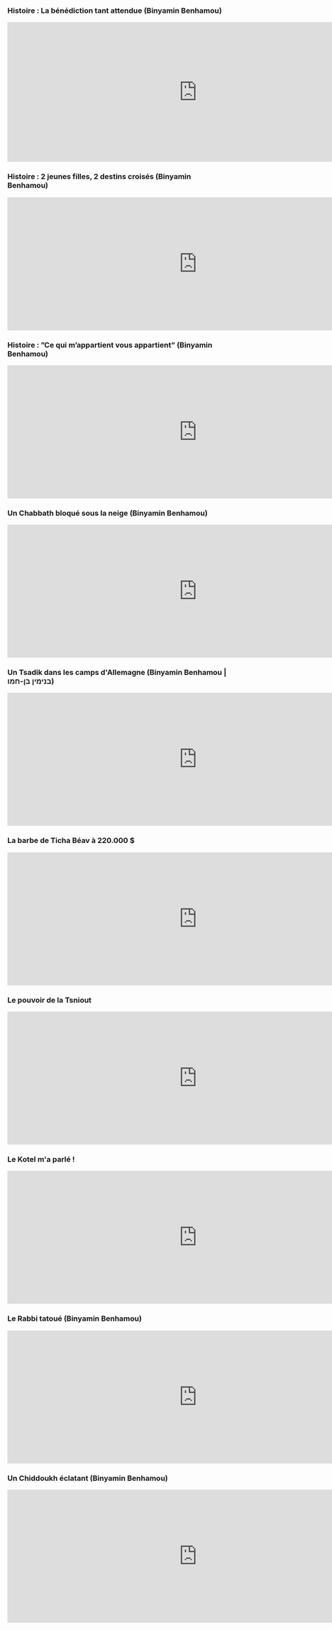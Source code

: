 <html lang="fr">
<head>
    <meta charset="UTF-8">
    <meta http-equiv="X-UA-Compatible" content="IE=edge">
    <meta name="viewport" content="width=device-width, initial-scale=1.0">
    <title>Histoire pour Chabbath</title>
    <link rel="stylesheet" href="histoire.css">
    <link rel="shortcut icon" href="https://media.torah-box.com/une-histoire-pour-chabbath-1984.jpg">
</head>
<body>
    <h3>Histoire : La bénédiction tant attendue (Binyamin Benhamou)</h3>
    <iframe width="853" height="315" src="https://www.youtube.com/embed/dmyJeiTQMj4" title="YouTube video player" frameborder="0" allow="accelerometer; autoplay; clipboard-write; encrypted-media; gyroscope; picture-in-picture" allowfullscreen></iframe>
<h3>Histoire : 2 jeunes filles, 2 destins croisés (Binyamin Benhamou)</h3>
<iframe width="853" height="300" src="https://www.youtube.com/embed/8nldP8B-U4s" title="YouTube video player" frameborder="0" allow="accelerometer; autoplay; clipboard-write; encrypted-media; gyroscope; picture-in-picture" allowfullscreen></iframe>
<h3>Histoire : ”Ce qui m’appartient vous appartient” (Binyamin Benhamou)</h3>
<iframe width="853" height="300" src="https://www.youtube.com/embed/2Eh3N7d_sLw" title="YouTube video player" frameborder="0" allow="accelerometer; autoplay; clipboard-write; encrypted-media; gyroscope; picture-in-picture" allowfullscreen></iframe>
<h3>Un Chabbath bloqué sous la neige (Binyamin Benhamou)</h3>
<iframe width="853" height="300" src="https://www.youtube.com/embed/0ohLiLuUKd8" title="YouTube video player" frameborder="0" allow="accelerometer; autoplay; clipboard-write; encrypted-media; gyroscope; picture-in-picture" allowfullscreen></iframe>
<h3>Un Tsadik dans les camps d'Allemagne (Binyamin Benhamou | בנימין בן-חמו)</h3>
<iframe width="853" height="300" src="https://www.youtube.com/embed/IOig28xcvHY" title="YouTube video player" frameborder="0" allow="accelerometer; autoplay; clipboard-write; encrypted-media; gyroscope; picture-in-picture" allowfullscreen></iframe>
<h3>La barbe de Ticha Béav à 220.000 $
</h3>
<iframe width="853" height="300" src="https://www.youtube.com/embed/xNaVKp1fisw" title="YouTube video player" frameborder="0" allow="accelerometer; autoplay; clipboard-write; encrypted-media; gyroscope; picture-in-picture" allowfullscreen></iframe>
<h3>Le pouvoir de la Tsniout
</h3>
<iframe width="853" height="300" src="https://www.youtube.com/embed/jtWlpikCv-U" title="YouTube video player" frameborder="0" allow="accelerometer; autoplay; clipboard-write; encrypted-media; gyroscope; picture-in-picture" allowfullscreen></iframe>
<h3>Le Kotel m'a parlé !</h3>
<iframe width="853" height="300" src="https://www.youtube.com/embed/5MwzcfKzFSo" title="YouTube video player" frameborder="0" allow="accelerometer; autoplay; clipboard-write; encrypted-media; gyroscope; picture-in-picture" allowfullscreen></iframe>
<h3>Le Rabbi tatoué (Binyamin Benhamou)
</h3>
<iframe width="853" height="300" src="https://www.youtube.com/embed/wasBeAs0UZ0" title="YouTube video player" frameborder="0" allow="accelerometer; autoplay; clipboard-write; encrypted-media; gyroscope; picture-in-picture" allowfullscreen></iframe>
<h3>Un Chiddoukh éclatant (Binyamin Benhamou)</h3>
<iframe width="853" height="300" src="https://www.youtube.com/embed/hmaHKZwfW7Y" title="YouTube video player" frameborder="0" allow="accelerometer; autoplay; clipboard-write; encrypted-media; gyroscope; picture-in-picture" allowfullscreen></iframe>


</body>
</html>
